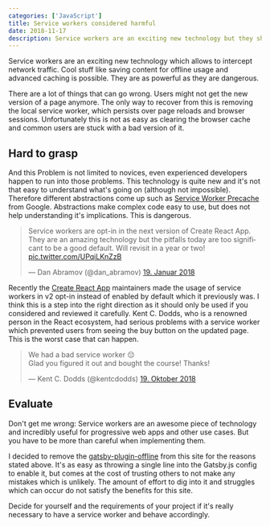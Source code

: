```yaml
---
categories: ['JavaScript']
title: Service workers considered harmful
date: 2018-11-17
description: Service workers are an exciting new technology but they should not be used thoughtless as they can do great damage to your site if used incorrect.
---
```


Service workers are an exciting new technology which allows to intercept network traffic. Cool stuff like saving content for offline usage and advanced caching is possible. They are as powerful as they are dangerous.

There are a lot of things that can go wrong. Users might not get the new version of a page anymore. The only way to recover from this is removing the local service worker, which persists over page reloads and browser sessions. Unfortunately this is not as easy as clearing the browser cache and common users are stuck with a bad version of it.

## Hard to grasp

And this Problem is not limited to novices, even experienced developers happen to run into those problems. This technology is quite new and it's not that easy to understand what's going on (although not impossible). Therefore different abstractions come up such as [Service Worker Precache](https://github.com/GoogleChromeLabs/sw-precache) from Google. Abstractions make complex code easy to use, but does not help understanding it's implications. This is dangerous.

<blockquote class="twitter-tweet" data-lang="de"><p lang="en" dir="ltr">Service workers are opt-in in the next version of Create React App. They are an amazing technology but the pitfalls today are too significant to be a good default. Will revisit in a year or two! <a href="https://t.co/UPqiLKnZzB">pic.twitter.com/UPqiLKnZzB</a></p>&mdash; Dan Abramov (@dan_abramov) <a href="https://twitter.com/dan_abramov/status/954146978564395008?ref_src=twsrc%5Etfw">19. Januar 2018</a></blockquote>

Recently the [Create React App](https://github.com/facebook/create-react-app) maintainers made the usage of service workers in v2 opt-in instead of enabled by default which it previously was. I think this is a step into the right direction as it should only be used if you considered and reviewed it carefully. Kent C. Dodds, who is a renowned person in the React ecosystem, had serious problems with a service worker which prevented users from seeing the buy button on the updated page. This is the worst case that can happen.

<blockquote class="twitter-tweet" data-lang="de"><p lang="en" dir="ltr">We had a bad service worker 😔<br>Glad you figured it out and bought the course! Thanks!</p>&mdash; Kent C. Dodds (@kentcdodds) <a href="https://twitter.com/kentcdodds/status/1053241715153227777?ref_src=twsrc%5Etfw">19. Oktober 2018</a></blockquote>

## Evaluate

Don't get me wrong: Service workers are an awesome piece of technology and incredibly useful for progressive web apps and other use cases. But you have to be more than careful when implementing them.

I decided to remove the [gatsby-plugin-offline](https://github.com/gatsbyjs/gatsby/tree/master/packages/gatsby-plugin-offline) from this site for the reasons stated above. It's as easy as throwing a single line into the Gatsby.js config to enable it, but comes at the cost of trusting others to not make any mistakes which is unlikely. The amount of effort to dig into it and struggles which can occur do not satisfy the benefits for this site.

Decide for yourself and the requirements of your project if it's really necessary to have a service worker and behave accordingly.
